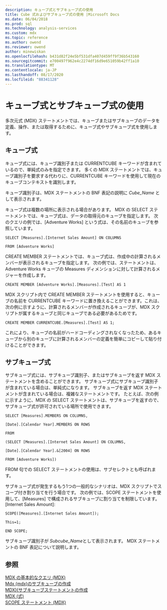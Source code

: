 ```yaml
---
description: キューブ式とサブキューブ式の使用
title: Cube 式およびサブキューブ式の使用 |Microsoft Docs
ms.date: 06/04/2018
ms.prod: sql
ms.technology: analysis-services
ms.custom: mdx
ms.topic: reference
ms.author: owend
ms.reviewer: owend
author: minewiskan
ms.openlocfilehash: b431d82f24e5bf531dfa407d459ff9f36b543160
ms.sourcegitcommit: e700497f962e4c2274df16d9e651059b42ff1a10
ms.translationtype: MT
ms.contentlocale: ja-JP
ms.lasthandoff: 08/17/2020
ms.locfileid: "88341128"
---
```

# <a name="using-cube-and-subcube-expressions"></a>キューブ式とサブキューブ式の使用


  多次元式 (MDX) ステートメントでは、キューブまたはサブキューブのデータを定義、操作、または取得するために、キューブ式やサブキューブ式を使用します。  
  
## <a name="cube-expressions"></a>キューブ式  
 キューブ式には、キューブ識別子または CURRENTCUBE キーワードが含まれているので、単純式のみを指定できます。 多くの MDX ステートメントでは、キューブ識別子を要求する代わりに、CURRENTCUBE キーワードを使用して現在のキューブコンテキストを識別します。  
  
 キューブ識別子は、MDX ステートメントの BNF 表記の説明に *Cube_Name* として表示されます。  
  
 キューブ式は複数の場所に表示される場合があります。 MDX の SELECT ステートメントでは、キューブ式は、データの取得元のキューブを指定します。 次のクエリの例では、[Adventure Works] という式は、その名前のキューブを参照しています。  
  
 `SELECT [Measures].[Internet Sales Amount] ON COLUMNS`  
  
 `FROM [Adventure Works]`  
  
 CREATE MEMBER ステートメントでは、キューブ式は、作成中の計算されるメンバーが表示されるキューブを指定します。 次の例では、ステートメントは、Adventure Works キューブの Measures ディメンションに対して計算されるメジャーを作成します。  
  
 `CREATE MEMBER [Adventure Works].[Measures].[Test] AS 1`  
  
 MDX スクリプト内で CREATE MEMBER ステートメントを使用すると、キューブの名前を CURRENTCUBE キーワードに置き換えることができます。これは、次の例に示すように、計算されるメンバーが作成されるキューブが、MDX スクリプトが属するキューブと同じキューブである必要があるためです。  
  
 `CREATE MEMBER CURRENTCUBE.[Measures].[Test] AS 1;`  
  
 これにより、キューブの名前がハードコーディングされなくなったため、あるキューブから別のキューブに計算されるメンバーの定義を簡単にコピーして貼り付けることができます。  
  
## <a name="subcube-expressions"></a>サブキューブ式  
 サブキューブ式には、サブキューブ識別子、またはサブキューブを返す MDX ステートメントを含めることができます。 サブキューブ式にサブキューブ識別子が含まれている場合は、単純式になります。 サブキューブを返す MDX ステートメントが含まれている場合は、複雑なステートメントです。 たとえば、次の例に示すように、MDX の SELECT ステートメントは、サブキューブを返すので、サブキューブ式が許可されている場所で使用できます。  
  
 `SELECT [Measures].MEMBERS ON COLUMNS,`  
  
 `[Date].[Calendar Year].MEMBERS ON ROWS`  
  
 `FROM`  
  
 `(SELECT [Measures].[Internet Sales Amount] ON COLUMNS,`  
  
 `[Date].[Calendar Year].&[2004] ON ROWS`  
  
 `FROM [Adventure Works])`  
  
 FROM 句での SELECT ステートメントの使用は、サブセレクトとも呼ばれます。  
  
 サブキューブ式が発生するもう1つの一般的なシナリオは、MDX スクリプトでスコープ付き割り当てを行う場合です。 次の例では、SCOPE ステートメントを使用して、[Measures] で構成されるサブキューブに割り当てを制限しています。[Internet Sales Amount]:  
  
 `SCOPE([Measures].[Internet Sales Amount]);`  
  
 `This=1;`  
  
 `END SCOPE;`  
  
 サブキューブ識別子が *Subcube_Name*として表示されます。 MDX ステートメントの BNF 表記について説明します。  
  
## <a name="see-also"></a>参照  
 [MDX の基本的なクエリ &#40;MDX&#41;](https://docs.microsoft.com/analysis-services/multidimensional-models/mdx/mdx-query-the-basic-query)   
 [Mdx &#40;mdx&#41;のサブキューブの作成 ](https://docs.microsoft.com/analysis-services/multidimensional-models/mdx/building-subcubes-in-mdx-mdx)   
 [MDX&#41;&#40;サブキューブステートメントの作成 ](../mdx/mdx-data-definition-create-subcube.md)   
 [MDX &#40;式&#41;](../mdx/expressions-mdx.md)   
 [SCOPE ステートメント (MDX)](../mdx/mdx-scripting-scope.md)  
  
  
